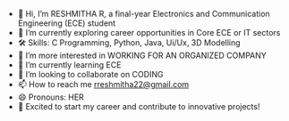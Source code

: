 - 👋 Hi, I’m RESHMITHA R, a final-year Electronics and Communication Engineering (ECE) student
- 🔭 I’m currently exploring career opportunities in Core ECE or IT sectors
- 🛠️ Skills: C Programming, Python, Java, Ui/Ux, 3D Modelling
- 👀 I’m more interested in WORKING FOR AN ORGANIZED COMPANY
- 🌱 I’m currently learning ECE
- 💞️ I’m looking to collaborate on CODING
- 📫 How to reach me rreshmitha22@gmail.com
- 😄 Pronouns: HER
- 🚀 Excited to start my career and contribute to innovative projects!

<!---
RESH-22/RESH-22 is a ✨ special ✨ repository because its `README.md` (this file) appears on your GitHub profile.
You can click the Preview link to take a look at your changes.
--->
